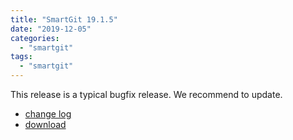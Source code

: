 ```yaml
---
title: "SmartGit 19.1.5"
date: "2019-12-05"
categories: 
  - "smartgit"
tags: 
  - "smartgit"
---
```


This release is a typical bugfix release. We recommend to update.

- [change log](http://www.syntevo.com/smartgit/changelog.txt)
- [download](http://www.syntevo.com/smartgit/download)
